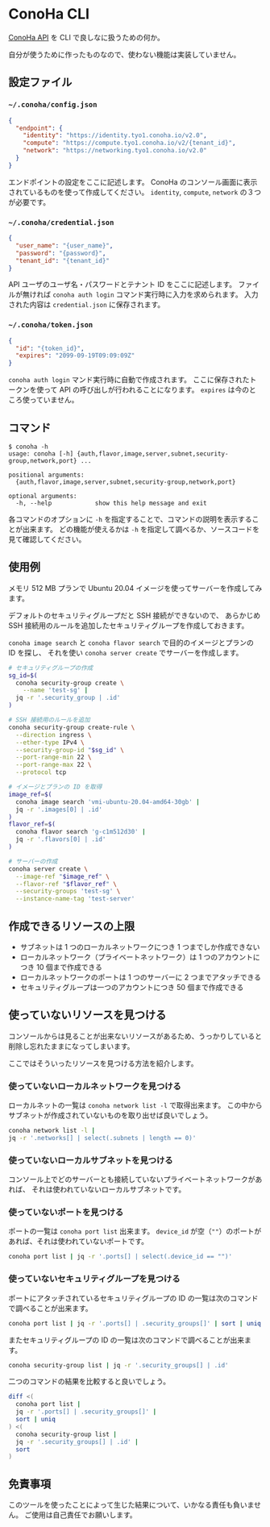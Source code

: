 # ConoHa CLI

[ConoHa API](https://www.conoha.jp/docs/) を CLI で良しなに扱うための何か。

自分が使うために作ったものなので、使わない機能は実装していません。

## 設定ファイル

### `~/.conoha/config.json`

```json
{
  "endpoint": {
    "identity": "https://identity.tyo1.conoha.io/v2.0",
    "compute": "https://compute.tyo1.conoha.io/v2/{tenant_id}",
    "network": "https://networking.tyo1.conoha.io/v2.0"
  }
}
```

エンドポイントの設定をここに記述します。
ConoHa のコンソール画面に表示されているものを使って作成してください。
`identity`, `compute`, `network` の３つが必要です。

### `~/.conoha/credential.json`

```json
{
  "user_name": "{user_name}",
  "password": "{password}",
  "tenant_id": "{tenant_id}"
}
```

API ユーザのユーザ名・パスワードとテナント ID をここに記述します。
ファイルが無ければ `conoha auth login` コマンド実行時に入力を求められます。
入力された内容は `credential.json` に保存されます。

### `~/.conoha/token.json`

```json
{
  "id": "{token_id}",
  "expires": "2099-09-19T09:09:09Z"
}
```

`conoha auth login` マンド実行時に自動で作成されます。
ここに保存されたトークンを使って API の呼び出しが行われることになります。
`expires` は今のところ使っていません。

## コマンド

```
$ conoha -h
usage: conoha [-h] {auth,flavor,image,server,subnet,security-group,network,port} ...

positional arguments:
  {auth,flavor,image,server,subnet,security-group,network,port}

optional arguments:
  -h, --help            show this help message and exit
```

各コマンドのオプションに `-h` を指定することで、コマンドの説明を表示することが出来ます。
どの機能が使えるかは `-h` を指定して調べるか、ソースコードを見て確認してください。

## 使用例

メモリ 512 MB プランで Ubuntu 20.04 イメージを使ってサーバーを作成してみます。

デフォルトのセキュリティグループだと SSH 接続ができないので、
あらかじめ SSH 接続用のルールを追加したセキュリティグループを作成しておきます。

`conoha image search` と `conoha flavor search` で目的のイメージとプランの ID を探し、
それを使い `conoha server create` でサーバーを作成します。

```sh
# セキュリティグループの作成
sg_id=$(
  conoha security-group create \
    --name 'test-sg' |
  jq -r '.security_group | .id'
)

# SSH 接続用のルールを追加
conoha security-group create-rule \
  --direction ingress \
  --ether-type IPv4 \
  --security-group-id "$sg_id" \
  --port-range-min 22 \
  --port-range-max 22 \
  --protocol tcp

# イメージとプランの ID を取得
image_ref=$(
  conoha image search 'vmi-ubuntu-20.04-amd64-30gb' |
  jq -r '.images[0] | .id'
)
flavor_ref=$(
  conoha flavor search 'g-c1m512d30' |
  jq -r '.flavors[0] | .id'
)

# サーバーの作成
conoha server create \
  --image-ref "$image_ref" \
  --flavor-ref "$flavor_ref" \
  --security-groups 'test-sg' \
  --instance-name-tag 'test-server'
```

## 作成できるリソースの上限

* サブネットは 1 つのローカルネットワークにつき 1 つまでしか作成できない
* ローカルネットワーク（プライベートネットワーク）は 1 つのアカウントにつき 10 個まで作成できる
* ローカルネットワークのポートは 1 つのサーバーに 2 つまでアタッチできる
* セキュリティグループは一つのアカウントにつき 50 個まで作成できる

## 使っていないリソースを見つける

コンソールからは見ることが出来ないリソースがあるため、うっかりしていると削除し忘れたままになってしまいます。

ここではそういったリソースを見つける方法を紹介します。

### 使っていないローカルネットワークを見つける

ローカルネットの一覧は `conoha network list -l` で取得出来ます。
この中からサブネットが作成されていないものを取り出せば良いでしょう。

```sh
conoha network list -l |
jq -r '.networks[] | select(.subnets | length == 0)'
```

### 使っていないローカルサブネットを見つける

コンソール上でどのサーバーとも接続していないプライベートネットワークがあれば、
それは使われていないローカルサブネットです。

### 使っていないポートを見つける

ポートの一覧は `conoha port list` 出来ます。
`device_id` が空（`""`）のポートがあれば、それは使われていないポートです。

```sh
conoha port list | jq -r '.ports[] | select(.device_id == "")'
```

### 使っていないセキュリティグループを見つける

ポートにアタッチされているセキュリティグループの ID の一覧は次のコマンドで調べることが出来ます。

```sh
conoha port list | jq -r '.ports[] | .security_groups[]' | sort | uniq
```

またセキュリティグループの ID の一覧は次のコマンドで調べることが出来ます。

```sh
conoha security-group list | jq -r '.security_groups[] | .id'
```

二つのコマンドの結果を比較すると良いでしょう。

```sh
diff <(
  conoha port list |
  jq -r '.ports[] | .security_groups[]' |
  sort | uniq
) <(
  conoha security-group list |
  jq -r '.security_groups[] | .id' |
  sort
)
```

## 免責事項

このツールを使ったことによって生じた結果について、いかなる責任も負いません。
ご使用は自己責任でお願いします。
